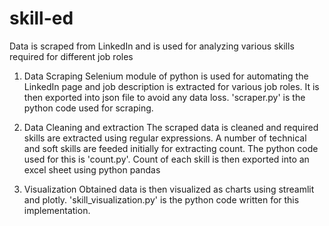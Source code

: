 # skill-ed
Data is scraped from LinkedIn and is used for analyzing various skills required for different job roles 

1. Data Scraping
  Selenium module of python is used for automating the LinkedIn page and job description is extracted for various job roles. It is then exported into json file to         avoid any data loss. 'scraper.py' is the python code used for scraping.
  
2. Data Cleaning and extraction
  The scraped data is cleaned and required skills are extracted using regular expressions. A number of technical and soft skills are feeded initially for extracting       count. The python code used for this is 'count.py'. Count of each skill is then exported into an excel sheet using python pandas
  
3. Visualization
  Obtained data is then visualized as charts using streamlit and plotly. 'skill_visualization.py' is the python code written for this implementation. 
